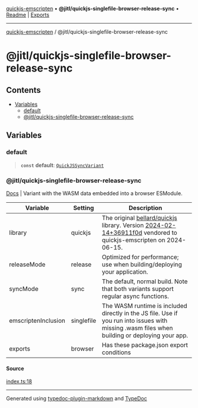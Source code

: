 [quickjs-emscripten](../../packages.md) • **@jitl/quickjs-singlefile-browser-release-sync** • [Readme](README.md) \| [Exports](exports.md)

***

[quickjs-emscripten](../../packages.md) / @jitl/quickjs-singlefile-browser-release-sync

# @jitl/quickjs-singlefile-browser-release-sync

## Contents

- [Variables](exports.md#variables)
  - [default](exports.md#default)
  - [@jitl/quickjs-singlefile-browser-release-sync](exports.md#jitlquickjs-singlefile-browser-release-sync)

## Variables

### default

> **`const`** **default**: [`QuickJSSyncVariant`](../../quickjs-emscripten/interfaces/QuickJSSyncVariant.md)

### @jitl/quickjs-singlefile-browser-release-sync

[Docs](https://github.com/justjake/quickjs-emscripten/blob/main/doc/@jitl/quickjs-singlefile-browser-release-sync/README.md) |
Variant with the WASM data embedded into a browser ESModule.

| Variable            |    Setting                     |    Description    |
| --                  | --                             | --                |
| library             | quickjs             | The original [bellard/quickjs](https://github.com/bellard/quickjs) library. Version [2024-02-14+36911f0d](https://github.com/bellard/quickjs/commit/36911f0d3ab1a4c190a4d5cbe7c2db225a455389) vendored to quickjs-emscripten on 2024-06-15. |
| releaseMode         | release         | Optimized for performance; use when building/deploying your application. |
| syncMode            | sync            | The default, normal build. Note that both variants support regular async functions. |
| emscriptenInclusion | singlefile | The WASM runtime is included directly in the JS file. Use if you run into issues with missing .wasm files when building or deploying your app. |
| exports             | browser                  | Has these package.json export conditions |

#### Source

[index.ts:18](https://github.com/justjake/quickjs-emscripten/blob/main/packages/variant-quickjs-singlefile-browser-release-sync/src/index.ts#L18)

***

Generated using [typedoc-plugin-markdown](https://www.npmjs.com/package/typedoc-plugin-markdown) and [TypeDoc](https://typedoc.org/)

